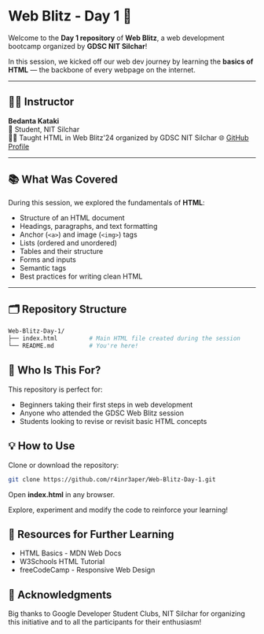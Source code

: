 # Web Blitz - Day 1 🚀

Welcome to the **Day 1 repository** of **Web Blitz**, a web development bootcamp organized by **GDSC NIT Silchar**!

In this session, we kicked off our web dev journey by learning the **basics of HTML** — the backbone of every webpage on the internet.

---

## 👨‍🏫 Instructor

**Bedanta Kataki**  
📍 Student, NIT Silchar  
👨‍💻 Taught HTML in Web Blitz'24 organized by GDSC NIT Silchar
🌐 [GitHub Profile](https://github.com/r4inr3aper)

---

## 📚 What Was Covered

During this session, we explored the fundamentals of **HTML**:

- Structure of an HTML document
- Headings, paragraphs, and text formatting
- Anchor (`<a>`) and image (`<img>`) tags
- Lists (ordered and unordered)
- Tables and their structure
- Forms and inputs
- Semantic tags
- Best practices for writing clean HTML

---

## 🗂️ Repository Structure

```bash
Web-Blitz-Day-1/
├── index.html         # Main HTML file created during the session
└── README.md          # You're here!
```

## 🧠 Who Is This For?

This repository is perfect for:
- Beginners taking their first steps in web development
- Anyone who attended the GDSC Web Blitz session
- Students looking to revise or revisit basic HTML concepts

## 💡 How to Use

Clone or download the repository:

```bash
git clone https://github.com/r4inr3aper/Web-Blitz-Day-1.git
```

Open **index.html** in any browser.

Explore, experiment and modify the code to reinforce your learning!

## 📌 Resources for Further Learning

- HTML Basics - MDN Web Docs
- W3Schools HTML Tutorial
- freeCodeCamp - Responsive Web Design

## 🙌 Acknowledgments
Big thanks to Google Developer Student Clubs, NIT Silchar for organizing this initiative and to all the participants for their enthusiasm!
